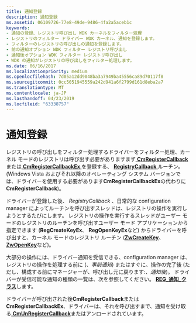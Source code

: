 ```yaml
---
title: 通知登録
description: 通知登録
ms.assetid: 06109726-77e8-49de-9486-4fa2a5aceb1c
keywords:
- 通知の登録、レジストリ呼び出し WDK カーネルをフィルター処理
- レジストリのフィルター ドライバー WDK カーネル、通知を登録します。
- フィルターのレジストリの呼び出しの通知を登録します。
- 前の通知オプション WDK フィルター レジストリ呼び出し
- 通知後オプション WDK フィルター レジストリ呼び出し
- WDK の通知がレジストリの呼び出しをフィルター処理します。
ms.date: 06/16/2017
ms.localizationpriority: medium
ms.openlocfilehash: 7d05a12dd9048ba3a7949ba45556ca89d70117f8
ms.sourcegitcommit: 0cc5051945559a242d941a6f2799d161d8eba2a7
ms.translationtype: MT
ms.contentlocale: ja-JP
ms.lasthandoff: 04/23/2019
ms.locfileid: "63338757"
---
```

# <a name="registering-for-notifications"></a>通知登録


レジストリの呼び出しをフィルター処理するドライバーをフィルター処理、カーネル モードのレジストリは呼び出す必要がありますまず[ **CmRegisterCallback** ](https://msdn.microsoft.com/library/windows/hardware/ff541918)または[ **CmRegisterCallbackEx** ](https://msdn.microsoft.com/library/windows/hardware/ff541921)を登録する、 [ **RegistryCallback** ](https://msdn.microsoft.com/library/windows/hardware/ff560903)ルーチン。 (Windows Vista およびそれ以降のオペレーティング システム バージョンでは、ドライバーを使用する必要があります**CmRegisterCallbackEx**の代わりに**CmRegisterCallback**)。

ドライバーが登録した後、 *RegistryCallback* 、日常的な configuration manager によってルーチンを呼び出すスレッドは、レジストリの操作を実行しようとするたびにします。 レジストリの操作を実行するスレッドがユーザー モードのレジストリのルーチンを呼び出すユーザー モード アプリケーションから指定できます (**RegCreateKeyEx**、 **RegOpenKeyEx**など) からドライバーを呼び出すと、カーネル モードのレジストリ ルーチン ([**ZwCreateKey**](https://msdn.microsoft.com/library/windows/hardware/ff566425)、 [ **ZwOpenKey**](https://msdn.microsoft.com/library/windows/hardware/ff567014)など)。

大部分の操作には、ドライバー通知を受信できる、configuration manager は、レジストリの操作を処理する前に (、*事前通知*) またはすぐに、操作の完了後 (ただし、構成する前にマネージャーが、呼び出し元に戻ります:、*通知後*)。 ドライバーが受信可能な通知の種類の一覧は、次を参照してください。 [ **REG\_通知\_クラス**](https://msdn.microsoft.com/library/windows/hardware/ff560950)します。

ドライバーが呼び出された後**CmRegisterCallback**または**CmRegisterCallbackEx**、ドライバーは、それを呼び出すまで、通知を受け取る[ **CmUnRegisterCallback**](https://msdn.microsoft.com/library/windows/hardware/ff541928)またはアンロードされています。

 

 




